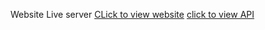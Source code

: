Website Live server [CLick to view website](https://synamatic.gowthamk14.repl.co/) [click to view API](https://synamatics-backend-.gowthamk14.repl.co/)
